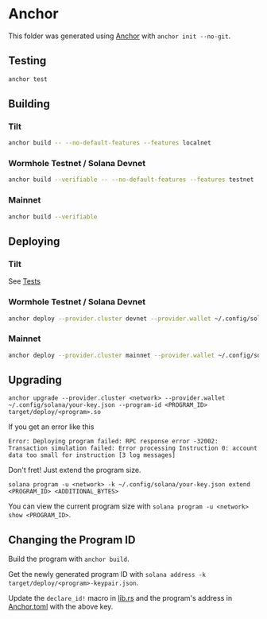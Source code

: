 # Anchor

This folder was generated using [Anchor](https://www.anchor-lang.com/) with `anchor init --no-git`.

## Testing

```bash
anchor test
```

## Building

### Tilt

```bash
anchor build -- --no-default-features --features localnet
```

### Wormhole Testnet / Solana Devnet

```bash
anchor build --verifiable -- --no-default-features --features testnet
```

### Mainnet

```bash
anchor build --verifiable
```

## Deploying

### Tilt

See [Tests](#tests)

### Wormhole Testnet / Solana Devnet

```bash
anchor deploy --provider.cluster devnet --provider.wallet ~/.config/solana/your-key.json -p <PROGRAM_NAME>
```

### Mainnet

```bash
anchor deploy --provider.cluster mainnet --provider.wallet ~/.config/solana/your-key.json -p <PROGRAM_NAME>
```

## Upgrading

```
anchor upgrade --provider.cluster <network> --provider.wallet ~/.config/solana/your-key.json --program-id <PROGRAM_ID> target/deploy/<program>.so
```

If you get an error like this

```
Error: Deploying program failed: RPC response error -32002: Transaction simulation failed: Error processing Instruction 0: account data too small for instruction [3 log messages]
```

Don't fret! Just extend the program size.

```
solana program -u <network> -k ~/.config/solana/your-key.json extend <PROGRAM_ID> <ADDITIONAL_BYTES>
```

You can view the current program size with `solana program -u <network> show <PROGRAM_ID>`.

## Changing the Program ID

Build the program with `anchor build`.

Get the newly generated program ID with `solana address -k target/deploy/<program>-keypair.json`.

Update the `declare_id!` macro in [lib.rs](./programs/<program>/src/lib.rs) and the program's address in [Anchor.toml](./Anchor.toml) with the above key.
